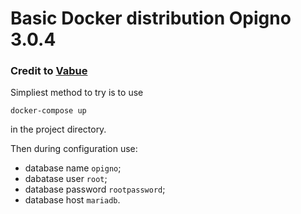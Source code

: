 # Basic Docker distribution Opigno 3.0.4
### Credit to [Vabue](https://github.com/vabue/opigno-docker)

Simpliest method to try is to use 

```
docker-compose up
```

in the project directory.

Then during configuration use:
* database name `opigno`;
* dabatase user `root`;
* database password `rootpassword`;
* database host `mariadb`.
